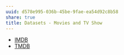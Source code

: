 ```yaml
---
uuid: d578e995-036b-45be-9fae-ea54d92c8b58
share: true
title: Datasets - Movies and TV Show
---
```

* [IMDB](/undefined)
* [TMDB](/undefined)